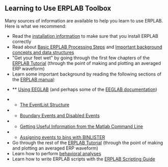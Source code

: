 ## Learning to Use ERPLAB Toolbox

Many sources of information are available to help you learn to use ERPLAB.  Here is what we recommend:

* Read the [installation information](https://github.com/lucklab/erplab/wiki/Installation) to make sure that you install ERPLAB correctly
* Read about [Basic ERPLAB Processing Steps](https://github.com/lucklab/erplab/wiki/Basic-ERPLAB-Processing-Steps) and [Important background concepts and data structures](https://github.com/lucklab/erplab/wiki/Important-Background-Concepts-and-Data-Structures)
* "Get your feet wet" by going through the first few chapters of the [ERPLAB Tutorial](https://github.com/lucklab/erplab/wiki/Tutorial) (through the point of making and plotting an averaged ERP waveform)
* Learn some important background by reading the following sections of the [ERPLAB manual](https://github.com/lucklab/erplab/wiki/Manual):
- ** [Using EEGLAB](https://github.com/lucklab/erplab/wiki/Using-EEGLAB) (and perhaps some of the [EEGLAB documentation](https://github.com/lucklab/erplab/wiki))
* * [The EventList Structure](https://github.com/lucklab/erplab/wiki/The-EVENTLIST-Structure)
* * [Boundary Events and Disabled Events](https://github.com/lucklab/erplab/wiki/Boundary-Events-and-Disabled-Events)
* * [Getting Useful Information from the Matlab Command Line](https://github.com/lucklab/erplab/wiki/Getting-Information-about-an-ERP-from-the-Matlab-Command-Line)
* * [Assigning events to bins with BINLISTER](https://github.com/lucklab/erplab/wiki/Assigning-Events-to-Bins-with-BINLISTER)
* Go through the rest of the [ERPLAB Tutorial](https://github.com/lucklab/erplab/wiki/Tutorial) (through the point of making and plotting an averaged ERP waveform)
* Learn how to perform [behavioral analyses](https://github.com/lucklab/erplab/wiki/Behavioral-Analyses)
* Learn how to write ERPLAB scripts with the [ERPLAB Scripting Guide](https://github.com/lucklab/erplab/wiki/Scripting-Guide)